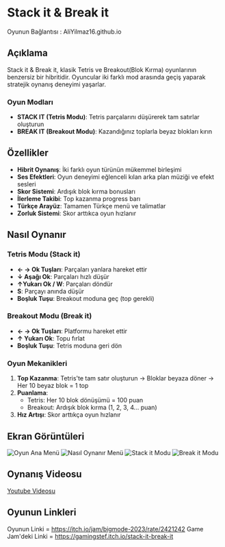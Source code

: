 # Stack it & Break it  
Oyunun Bağlantısı : AliYilmaz16.github.io
## Açıklama

Stack it & Break it, klasik Tetris ve Breakout(Blok Kırma) oyunlarının benzersiz bir hibritidir. Oyuncular iki farklı mod arasında geçiş yaparak stratejik oynanış deneyimi yaşarlar.

### Oyun Modları

- **STACK IT (Tetris Modu)**: Tetris parçalarını düşürerek tam satırlar oluşturun
- **BREAK IT (Breakout Modu)**: Kazandığınız toplarla beyaz blokları kırın

## Özellikler

- **Hibrit Oynanış**: İki farklı oyun türünün mükemmel birleşimi
- **Ses Efektleri**: Oyun deneyimi eğlenceli kılan arka plan müziği ve efekt sesleri
- **Skor Sistemi**: Ardışık blok kırma bonusları
- **İlerleme Takibi**: Top kazanma progress barı
- **Türkçe Arayüz**: Tamamen Türkçe menü ve talimatlar
- **Zorluk Sistemi**: Skor arttıkca oyun hızlanır

## Nasıl Oynanır

### Tetris Modu (Stack it)
- **← → Ok Tuşları**: Parçaları yanlara hareket ettir
- **↓ Aşağı Ok**: Parçaları hızlı düşür
- **↑Yukarı Ok / W**: Parçaları döndür
- **S**: Parçayı anında düşür
- **Boşluk Tuşu**: Breakout moduna geç (top gerekli)

### Breakout Modu (Break it)
- **← → Ok Tuşları**: Platformu hareket ettir
- **↑ Yukarı Ok**: Topu fırlat
- **Boşluk Tuşu**: Tetris moduna geri dön

### Oyun Mekanikleri
1. **Top Kazanma**: Tetris'te tam satır oluşturun → Bloklar beyaza döner → Her 10 beyaz blok = 1 top
2. **Puanlama**: 
   - Tetris: Her 10 blok dönüşümü = 100 puan
   - Breakout: Ardışık blok kırma (1, 2, 3, 4... puan)
3. **Hız Artışı**: Skor arttıkça oyun hızlanır

## Ekran Görüntüleri
![Oyun Ana Menü](https://github.com/user-attachments/assets/afe3b79f-93a3-4ecc-87d5-443e4e0472a9)
![Nasıl Oynanır Menü](https://github.com/user-attachments/assets/7dd5e6c2-5b17-4faf-86c0-68da28a601c0)
![Stack it Modu](https://github.com/user-attachments/assets/968d8e3e-6749-4b78-a7f2-97a6015cf944)
![Break it Modu](https://github.com/user-attachments/assets/33b78ccb-2b87-4715-afe0-48652ce87c3a)

## Oynanış Videosu
[Youtube Videosu](https://www.youtube.com/watch?v=UsufsOm6NYk)

## Oyunun Linkleri
Oyunun Linki = https://itch.io/jam/bigmode-2023/rate/2421242
Game Jam'deki Linki = https://gamingstef.itch.io/stack-it-break-it
